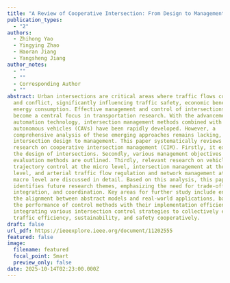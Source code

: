 ```yaml
---
title: "A Review of Cooperative Intersection: From Design to Management"
publication_types:
  - "2"
authors:
  - Zhihong Yao
  - Yingying Zhao
  - Haoran Jiang
  - Yangsheng Jiang
author_notes:
  - ""
  - ""
  - Corresponding Author
  - ""
abstract: Urban intersections are critical areas where traffic flows converge
  and conflict, significantly influencing traffic safety, economic benefits, and
  energy consumption. Effective management and control of intersections have
  become a central focus in transportation research. With the advancement of
  automation technology, intersection management methods combined with connected
  autonomous vehicles (CAVs) have been rapidly developed. However, a
  comprehensive analysis of these emerging approaches remains lacking, from
  intersection design to management. This paper systematically reviews recent
  research on cooperative intersection management (CIM). Firstly, it explores
  the design of intersections. Secondly, various management objectives and
  evaluation methods are outlined. Thirdly, relevant research on vehicle
  trajectory control at the micro level, intersection management at the meso
  level, and arterial traffic flow regulation and network management at the
  macro level are discussed in detail. Based on this analysis, this paper
  identifies future research themes, emphasizing the need for trade-offs,
  integration, and coordination. Key areas for further study include enhancing
  the alignment between abstract models and real-world applications, balancing
  the performance of control methods with their implementation efficiency, and
  integrating various intersection control strategies to collectively enhance
  traffic efficiency, sustainability, and safety cooperatively.
draft: false
url_pdf: https://ieeexplore.ieee.org/document/11202555
featured: false
image:
  filename: featured
  focal_point: Smart
  preview_only: false
date: 2025-10-14T02:23:00.000Z
---
```

